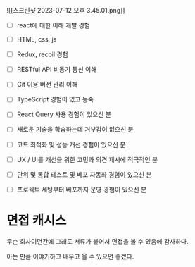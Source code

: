 ![[스크린샷 2023-07-12 오후 3.45.01.png]]

- [ ] react에 대한 이해 개발 경험
- [ ] HTML, css, js
- [ ] Redux, recoil 경험
- [ ] RESTful API 비동기 통신 이해
- [ ] Git 이용 버전 관리 이해 
- [ ] TypeScript 경험이 있고 능숙
- [ ] React Query 사용 경험이 있으신 분
- [ ] 새로운 기술을 학습하는데 거부감이 없으신 분
- [ ] 코드 최적화 및 성능 개선 경험이 있으신 분
- [ ] UX / UI를 개선을 위한 고민과 의견 제시에 적극적인 분
- [ ] 단위 및 통합 테스트 및 베포 자동화 경험이 있으신 분
- [ ] 프로젝트 세팅부터 베포까지 운영 경험이 있으신 분 


# 면접 캐시스
무슨 회사이던간에 그래도 서류가 붙어서 면접을 볼 수 있음에 감사하다. 

아는 만큼 이야기하고 배우고 올 수 있으면 좋겠다.



